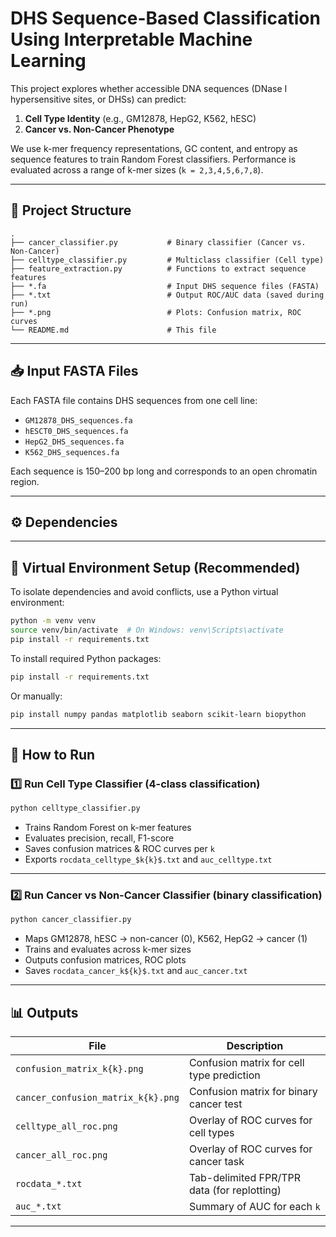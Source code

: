 
# DHS Sequence-Based Classification Using Interpretable Machine Learning

This project explores whether accessible DNA sequences (DNase I hypersensitive sites, or DHSs) can predict:
1. **Cell Type Identity** (e.g., GM12878, HepG2, K562, hESC)
2. **Cancer vs. Non-Cancer Phenotype**

We use k-mer frequency representations, GC content, and entropy as sequence features to train Random Forest classifiers. Performance is evaluated across a range of k-mer sizes (`k = 2,3,4,5,6,7,8`).

---

## 📁 Project Structure

```
.
├── cancer_classifier.py           # Binary classifier (Cancer vs. Non-Cancer)
├── celltype_classifier.py         # Multiclass classifier (Cell type)
├── feature_extraction.py          # Functions to extract sequence features
├── *.fa                           # Input DHS sequence files (FASTA)
├── *.txt                          # Output ROC/AUC data (saved during run)
├── *.png                          # Plots: Confusion matrix, ROC curves
└── README.md                      # This file
```

---

## 📥 Input FASTA Files

Each FASTA file contains DHS sequences from one cell line:
- `GM12878_DHS_sequences.fa`
- `hESCT0_DHS_sequences.fa`
- `HepG2_DHS_sequences.fa`
- `K562_DHS_sequences.fa`

Each sequence is 150–200 bp long and corresponds to an open chromatin region.

---

## ⚙️ Dependencies
---

## 🧪 Virtual Environment Setup (Recommended)

To isolate dependencies and avoid conflicts, use a Python virtual environment:

```bash
python -m venv venv
source venv/bin/activate  # On Windows: venv\Scripts\activate
pip install -r requirements.txt
```


To install required Python packages:
```bash
pip install -r requirements.txt
```

Or manually:
```bash
pip install numpy pandas matplotlib seaborn scikit-learn biopython
```

---

## 🚀 How to Run

### 1️⃣ Run Cell Type Classifier (4-class classification)
```bash
python celltype_classifier.py
```

- Trains Random Forest on k-mer features
- Evaluates precision, recall, F1-score
- Saves confusion matrices & ROC curves per `k`
- Exports `rocdata_celltype_$k{k}$.txt` and `auc_celltype.txt`

---

### 2️⃣ Run Cancer vs Non-Cancer Classifier (binary classification)
```bash
python cancer_classifier.py
```

- Maps GM12878, hESC → non-cancer (0), K562, HepG2 → cancer (1)
- Trains and evaluates across k-mer sizes
- Outputs confusion matrices, ROC plots
- Saves `rocdata_cancer_k${k}$.txt` and `auc_cancer.txt`

---

## 📊 Outputs

| File                             | Description                                |
|----------------------------------|--------------------------------------------|
| `confusion_matrix_k{k}.png`      | Confusion matrix for cell type prediction  |
| `cancer_confusion_matrix_k{k}.png` | Confusion matrix for binary cancer test   |
| `celltype_all_roc.png`           | Overlay of ROC curves for cell types       |
| `cancer_all_roc.png`             | Overlay of ROC curves for cancer task      |
| `rocdata_*.txt`                  | Tab-delimited FPR/TPR data (for replotting)|
| `auc_*.txt`                      | Summary of AUC for each `k`                |

---

